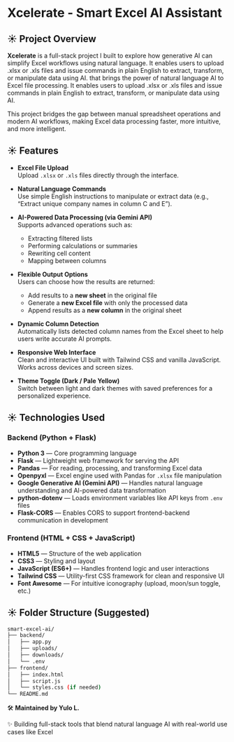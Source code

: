 # Xcelerate - Smart Excel AI Assistant

## ☀️ Project Overview

**Xcelerate** is a full-stack project I built to explore how generative AI can simplify Excel workflows using natural language. It enables users to upload .xlsx or .xls files and issue commands in plain English to extract, transform, or manipulate data using AI. that brings the power of natural language AI to Excel file processing. It enables users to upload .xlsx or .xls files and issue commands in plain English to extract, transform, or manipulate data using AI.

This project bridges the gap between manual spreadsheet operations and modern AI workflows, making Excel data processing faster, more intuitive, and more intelligent.


## ☀️ Features

- **Excel File Upload**  
  Upload `.xlsx` or `.xls` files directly through the interface.

- **Natural Language Commands**  
  Use simple English instructions to manipulate or extract data (e.g., “Extract unique company names in column C and E”).

- **AI-Powered Data Processing (via Gemini API)**  
  Supports advanced operations such as:
  - Extracting filtered lists
  - Performing calculations or summaries
  - Rewriting cell content
  - Mapping between columns

- **Flexible Output Options**  
  Users can choose how the results are returned:
  - Add results to a **new sheet** in the original file
  - Generate a **new Excel file** with only the processed data
  - Append results as a **new column** in the original sheet

- **Dynamic Column Detection**  
  Automatically lists detected column names from the Excel sheet to help users write accurate AI prompts.

- **Responsive Web Interface**  
  Clean and interactive UI built with Tailwind CSS and vanilla JavaScript. Works across devices and screen sizes.

- **Theme Toggle (Dark / Pale Yellow)**  
  Switch between light and dark themes with saved preferences for a personalized experience.


## ☀️ Technologies Used

### Backend (Python + Flask)

- **Python 3** — Core programming language
- **Flask** — Lightweight web framework for serving the API
- **Pandas** — For reading, processing, and transforming Excel data
- **Openpyxl** — Excel engine used with Pandas for `.xlsx` file manipulation
- **Google Generative AI (Gemini API)** — Handles natural language understanding and AI-powered data transformation
- **python-dotenv** — Loads environment variables like API keys from `.env` files
- **Flask-CORS** — Enables CORS to support frontend-backend communication in development

### Frontend (HTML + CSS + JavaScript)

- **HTML5** — Structure of the web application
- **CSS3** — Styling and layout
- **JavaScript (ES6+)** — Handles frontend logic and user interactions
- **Tailwind CSS** — Utility-first CSS framework for clean and responsive UI
- **Font Awesome** — For intuitive iconography (upload, moon/sun toggle, etc.)


## ☀️ Folder Structure (Suggested)

```bash
smart-excel-ai/
├── backend/
│   ├── app.py
│   ├── uploads/
│   ├── downloads/
│   └── .env
├── frontend/
│   ├── index.html
│   ├── script.js
│   └── styles.css (if needed)
└── README.md

```

 🛠 **Maintained by Yulo L.**

✨ Building full-stack tools that blend natural language AI with real-world use cases like Excel 
